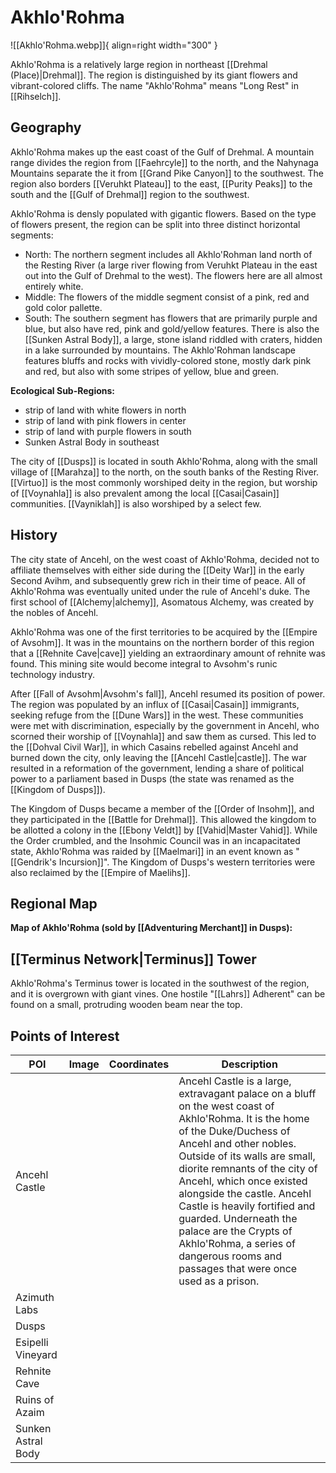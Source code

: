 # Akhlo'Rohma

![[Akhlo'Rohma.webp]]{ align=right width="300" }

Akhlo'Rohma is a relatively large region in northeast [[Drehmal (Place)|Drehmal]]. The region is distinguished by its giant flowers and vibrant-colored cliffs. The name "Akhlo'Rohma" means "Long Rest" in [[Rihselch]].

## Geography

Akhlo'Rohma makes up the east coast of the Gulf of Drehmal. A mountain range divides the region from [[Faehrcyle]] to the north, and the Nahynaga Mountains separate the it from [[Grand Pike Canyon]] to the southwest. The region also borders [[Veruhkt Plateau]] to the east, [[Purity Peaks]] to the south and the [[Gulf of Drehmal]] region to the southwest.

Akhlo'Rohma is densly populated with gigantic flowers. Based on the type of flowers present, the region can be split into three distinct horizontal segments:
- North: The northern segment includes all Akhlo'Rohman land north of the Resting River (a large river flowing from Veruhkt Plateau in the east out into the Gulf of Drehmal to the west). The flowers here are all almost entirely white.
- Middle: The flowers of the middle segment consist of a pink, red and gold color pallette.
- South: The southern segment has flowers that are primarily purple and blue, but also have red, pink and gold/yellow features.
There is also the [[Sunken Astral Body]], a large, stone island riddled with craters, hidden in a lake surrounded by mountains. The Akhlo'Rohman landscape features bluffs and rocks with vividly-colored stone,  mostly dark pink and red, but also with some stripes of yellow, blue and green.

**Ecological Sub-Regions:**

- strip of land with white flowers in north
- strip of land with pink flowers in center
- strip of land with purple flowers in south
- Sunken Astral Body in southeast

The city of [[Dusps]] is located in south Akhlo'Rohma, along with the small village of [[Marahza]] to the north, on the south banks of the Resting River. [[Virtuo]] is the most commonly worshiped deity in the region, but worship of [[Voynahla]] is also prevalent among the local [[Casai|Casain]] communities. [[Vayniklah]] is also worshiped by a select few.

## History

The city state of Ancehl, on the west coast of Akhlo'Rohma, decided not to affiliate themselves with either side during the [[Deity War]] in the early Second Avihm, and subsequently grew rich in their time of peace. All of Akhlo'Rohma was eventually united under the rule of Ancehl's duke. The first school of [[Alchemy|alchemy]], Asomatous Alchemy, was created by the nobles of Ancehl.

Akhlo'Rohma was one of the first territories to be acquired by the [[Empire of Avsohm]]. It was in the mountains on the northern border of this region that a [[Rehnite Cave|cave]] yielding  an extraordinary amount of rehnite was found. This mining site would become integral to Avsohm's runic technology industry.

After [[Fall of Avsohm|Avsohm's fall]], Ancehl resumed its position of power. The region was populated by an influx of [[Casai|Casain]] immigrants, seeking refuge from the [[Dune Wars]] in the west. These communities were met with discrimination, especially by the government in Ancehl, who scorned their worship of [[Voynahla]] and saw them as cursed. This led to the [[Dohval Civil War]], in which Casains rebelled against Ancehl and burned down the city, only leaving the [[Ancehl Castle|castle]]. The war resulted in a reformation of the government, lending a share of political power to a parliament based in Dusps (the state was renamed as the [[Kingdom of Dusps]]).

The Kingdom of Dusps became a member of the [[Order of Insohm]], and they participated in the [[Battle for Drehmal]]. This allowed the kingdom to be allotted a colony in the [[Ebony Veldt]] by [[Vahid|Master Vahid]]. While the Order crumbled, and the Insohmic Council was in an incapacitated state, Akhlo'Rohma was raided by [[Maelmari]] in an event known as "[[Gendrik's Incursion]]". The Kingdom of Dusps's western territories were also reclaimed by the [[Empire of Maelihs]].

## Regional Map

**Map of Akhlo'Rohma (sold by [[Adventuring Merchant]] in Dusps):**

## [[Terminus Network|Terminus]] Tower

Akhlo'Rohma's Terminus tower is located in the southwest of the region, and it is overgrown with giant vines. One hostile "[[Lahrs]] Adherent" can be found on a small, protruding wooden beam near the top.

## Points of Interest

| POI | Image | Coordinates | Description |
|-|-|-|-|
| Ancehl Castle |  |  | Ancehl Castle is a large, extravagant palace on a bluff on the west coast of Akhlo'Rohma. It is the home of the Duke/Duchess of Ancehl and other nobles. Outside of its walls are small, diorite remnants of the city of Ancehl, which once existed alongside the castle. Ancehl Castle is heavily fortified and guarded. Underneath the palace are the Crypts of Akhlo'Rohma, a series of dangerous rooms and passages that were once used as a prison. |
| Azimuth Labs |  |  |  |
| Dusps |  |  |  |
| Esipelli Vineyard |  |  |  |
| Rehnite Cave |  |  |  |
| Ruins of Azaim |  |  |  |
| Sunken Astral Body |  |  |  |
